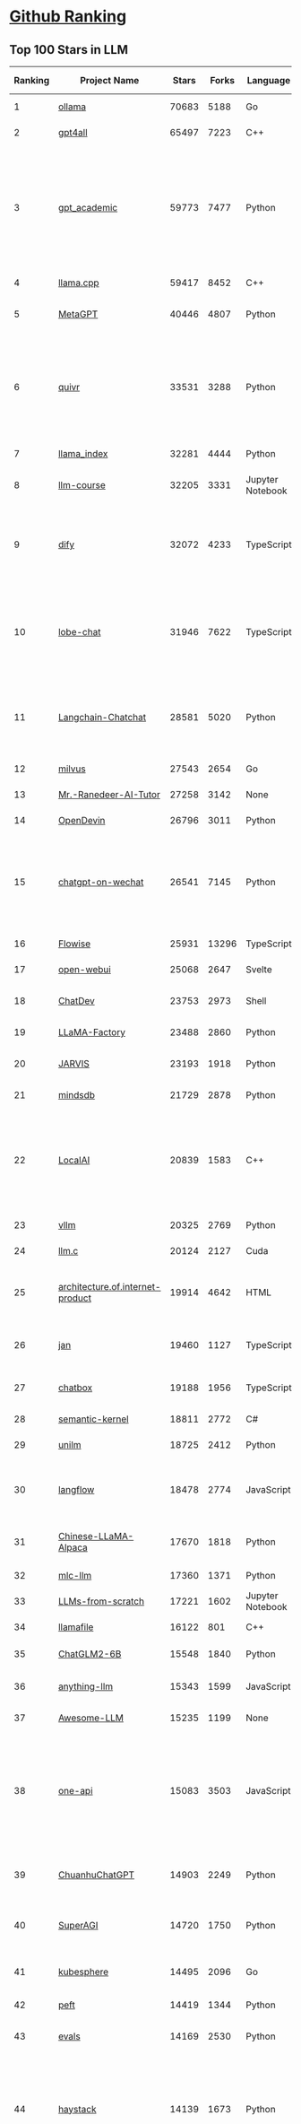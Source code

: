 [Github Ranking](../README.md)
==========

## Top 100 Stars in LLM

| Ranking | Project Name | Stars | Forks | Language | Open Issues | Description | Last Commit |
| ------- | ------------ | ----- | ----- | -------- | ----------- | ----------- | ----------- |
| 1 | [ollama](https://github.com/ollama/ollama) | 70683 | 5188 | Go | 744 | Get up and running with Llama 3, Mistral, Gemma, and other large language models. | 2024-06-02T02:25:12Z |
| 2 | [gpt4all](https://github.com/nomic-ai/gpt4all) | 65497 | 7223 | C++ | 400 | gpt4all: run open-source LLMs anywhere | 2024-06-01T16:16:55Z |
| 3 | [gpt_academic](https://github.com/binary-husky/gpt_academic) | 59773 | 7477 | Python | 252 | 为GPT/GLM等LLM大语言模型提供实用化交互接口，特别优化论文阅读/润色/写作体验，模块化设计，支持自定义快捷按钮&函数插件，支持Python和C++等项目剖析&自译解功能，PDF/LaTex论文翻译&总结功能，支持并行问询多种LLM模型，支持chatglm3等本地模型。接入通义千问, deepseekcoder, 讯飞星火, 文心一言, llama2, rwkv, claude2, moss等。 | 2024-06-01T16:22:36Z |
| 4 | [llama.cpp](https://github.com/ggerganov/llama.cpp) | 59417 | 8452 | C++ | 331 | LLM inference in C/C++ | 2024-06-02T03:20:49Z |
| 5 | [MetaGPT](https://github.com/geekan/MetaGPT) | 40446 | 4807 | Python | 241 | 🌟 The Multi-Agent Framework: First AI Software Company, Towards Natural Language Programming | 2024-06-02T02:31:20Z |
| 6 | [quivr](https://github.com/QuivrHQ/quivr) | 33531 | 3288 | Python | 80 | Your GenAI Second Brain 🧠  A personal productivity assistant (RAG) ⚡️🤖 Chat with your docs (PDF, CSV, ...)  & apps using Langchain, GPT 3.5 / 4 turbo, Private, Anthropic, VertexAI, Ollama, LLMs, Groq  that you can share with users !  Local & Private alternative to OpenAI GPTs & ChatGPT powered by retrieval-augmented generation. | 2024-05-31T09:05:25Z |
| 7 | [llama_index](https://github.com/run-llama/llama_index) | 32281 | 4444 | Python | 698 | LlamaIndex is a data framework for your LLM applications | 2024-06-01T23:42:59Z |
| 8 | [llm-course](https://github.com/mlabonne/llm-course) | 32205 | 3331 | Jupyter Notebook | 35 | Course to get into Large Language Models (LLMs) with roadmaps and Colab notebooks. | 2024-05-25T16:03:07Z |
| 9 | [dify](https://github.com/langgenius/dify) | 32072 | 4233 | TypeScript | 194 | Dify is an open-source LLM app development platform. Dify's intuitive interface combines AI workflow, RAG pipeline, agent capabilities, model management, observability features and more, letting you quickly go from prototype to production. | 2024-06-02T03:11:09Z |
| 10 | [lobe-chat](https://github.com/lobehub/lobe-chat) | 31946 | 7622 | TypeScript | 308 | 🤯 Lobe Chat - an open-source, modern-design LLMs/AI chat framework. Supports Multi AI Providers( OpenAI / Claude 3 / Gemini / Ollama / Bedrock / Azure / Mistral / Perplexity ), Multi-Modals (Vision/TTS) and plugin system. One-click FREE deployment of your private ChatGPT chat application. | 2024-06-02T00:26:36Z |
| 11 | [Langchain-Chatchat](https://github.com/chatchat-space/Langchain-Chatchat) | 28581 | 5020 | Python | 141 | Langchain-Chatchat（原Langchain-ChatGLM）基于 Langchain 与 ChatGLM 等语言模型的本地知识库问答 \| Langchain-Chatchat (formerly langchain-ChatGLM), local knowledge based LLM (like ChatGLM) QA app with langchain  | 2024-06-01T10:44:06Z |
| 12 | [milvus](https://github.com/milvus-io/milvus) | 27543 | 2654 | Go | 680 | A cloud-native vector database, storage for next generation AI applications | 2024-06-01T15:10:33Z |
| 13 | [Mr.-Ranedeer-AI-Tutor](https://github.com/JushBJJ/Mr.-Ranedeer-AI-Tutor) | 27258 | 3142 | None | 11 | A GPT-4 AI Tutor Prompt for customizable personalized learning experiences. | 2024-03-25T13:06:55Z |
| 14 | [OpenDevin](https://github.com/OpenDevin/OpenDevin) | 26796 | 3011 | Python | 150 | 🐚 OpenDevin: Code Less, Make More | 2024-06-02T02:46:32Z |
| 15 | [chatgpt-on-wechat](https://github.com/zhayujie/chatgpt-on-wechat) | 26541 | 7145 | Python | 377 | 基于大模型搭建的聊天机器人，同时支持 微信公众号、企业微信应用、飞书、钉钉 等接入，可选择GPT3.5/GPT-4o/GPT4.0/ Claude/文心一言/讯飞星火/通义千问/ Gemini/GLM-4/Claude/Kimi/LinkAI，能处理文本、语音和图片，访问操作系统和互联网，支持基于自有知识库进行定制企业智能客服。 | 2024-05-28T07:17:49Z |
| 16 | [Flowise](https://github.com/FlowiseAI/Flowise) | 25931 | 13296 | TypeScript | 336 | Drag & drop UI to build your customized LLM flow | 2024-06-02T01:41:48Z |
| 17 | [open-webui](https://github.com/open-webui/open-webui) | 25068 | 2647 | Svelte | 109 | User-friendly WebUI for LLMs (Formerly Ollama WebUI) | 2024-06-02T03:21:31Z |
| 18 | [ChatDev](https://github.com/OpenBMB/ChatDev) | 23753 | 2973 | Shell | 13 | Create Customized Software using Natural Language Idea (through LLM-powered Multi-Agent Collaboration) | 2024-05-16T11:22:28Z |
| 19 | [LLaMA-Factory](https://github.com/hiyouga/LLaMA-Factory) | 23488 | 2860 | Python | 74 | Unify Efficient Fine-Tuning of 100+ LLMs | 2024-05-31T13:43:24Z |
| 20 | [JARVIS](https://github.com/microsoft/JARVIS) | 23193 | 1918 | Python | 73 | JARVIS, a system to connect LLMs with ML community. Paper: https://arxiv.org/pdf/2303.17580.pdf | 2024-04-24T01:38:16Z |
| 21 | [mindsdb](https://github.com/mindsdb/mindsdb) | 21729 | 2878 | Python | 363 | The platform for customizing AI from enterprise data | 2024-06-01T08:57:21Z |
| 22 | [LocalAI](https://github.com/mudler/LocalAI) | 20839 | 1583 | C++ | 272 | :robot: The free, Open Source OpenAI alternative. Self-hosted, community-driven and local-first. Drop-in replacement for OpenAI running on consumer-grade hardware. No GPU required. Runs gguf, transformers, diffusers and many more models architectures. It allows to generate Text, Audio, Video, Images. Also with voice cloning capabilities. | 2024-06-01T23:26:42Z |
| 23 | [vllm](https://github.com/vllm-project/vllm) | 20325 | 2769 | Python | 846 | A high-throughput and memory-efficient inference and serving engine for LLMs | 2024-06-02T02:21:53Z |
| 24 | [llm.c](https://github.com/karpathy/llm.c) | 20124 | 2127 | Cuda | 59 | LLM training in simple, raw C/CUDA | 2024-06-02T00:54:23Z |
| 25 | [architecture.of.internet-product](https://github.com/davideuler/architecture.of.internet-product) | 19914 | 4642 | HTML | 3 | 互联网公司技术架构，微信/淘宝/微博/腾讯/阿里/美团点评/百度/OpenAI/Google/Facebook/Amazon/eBay的架构，欢迎PR补充 | 2024-02-17T12:02:24Z |
| 26 | [jan](https://github.com/janhq/jan) | 19460 | 1127 | TypeScript | 183 | Jan is an open source alternative to ChatGPT that runs 100% offline on your computer. Multiple engine support (llama.cpp, TensorRT-LLM) | 2024-06-01T03:48:31Z |
| 27 | [chatbox](https://github.com/Bin-Huang/chatbox) | 19188 | 1956 | TypeScript | 266 | User-friendly Desktop Client App for AI Models/LLMs (GPT, Claude, Gemini, Ollama...) | 2024-05-26T14:59:25Z |
| 28 | [semantic-kernel](https://github.com/microsoft/semantic-kernel) | 18811 | 2772 | C# | 385 | Integrate cutting-edge LLM technology quickly and easily into your apps | 2024-06-01T15:46:45Z |
| 29 | [unilm](https://github.com/microsoft/unilm) | 18725 | 2412 | Python | 542 | Large-scale Self-supervised Pre-training Across Tasks, Languages, and Modalities | 2024-05-23T11:15:33Z |
| 30 | [langflow](https://github.com/langflow-ai/langflow) | 18478 | 2774 | JavaScript | 195 | ⛓️ Langflow is a visual framework for building multi-agent and RAG applications. It's open-source, Python-powered, fully customizable, LLM and vector store agnostic. | 2024-06-02T02:35:11Z |
| 31 | [Chinese-LLaMA-Alpaca](https://github.com/ymcui/Chinese-LLaMA-Alpaca) | 17670 | 1818 | Python | 3 | 中文LLaMA&Alpaca大语言模型+本地CPU/GPU训练部署 (Chinese LLaMA & Alpaca LLMs) | 2024-04-30T04:28:38Z |
| 32 | [mlc-llm](https://github.com/mlc-ai/mlc-llm) | 17360 | 1371 | Python | 128 | Universal LLM Deployment Engine with ML Compilation | 2024-06-01T17:59:43Z |
| 33 | [LLMs-from-scratch](https://github.com/rasbt/LLMs-from-scratch) | 17221 | 1602 | Jupyter Notebook | 0 | Implementing a ChatGPT-like LLM in PyTorch from scratch, step by step | 2024-06-01T14:38:36Z |
| 34 | [llamafile](https://github.com/Mozilla-Ocho/llamafile) | 16122 | 801 | C++ | 96 | Distribute and run LLMs with a single file. | 2024-06-01T17:03:46Z |
| 35 | [ChatGLM2-6B](https://github.com/THUDM/ChatGLM2-6B) | 15548 | 1840 | Python | 424 | ChatGLM2-6B: An Open Bilingual Chat LLM \| 开源双语对话语言模型 | 2024-04-11T03:31:03Z |
| 36 | [anything-llm](https://github.com/Mintplex-Labs/anything-llm) | 15343 | 1599 | JavaScript | 151 | The all-in-one Desktop & Docker AI application with full RAG and AI Agent capabilities. | 2024-06-01T02:58:04Z |
| 37 | [Awesome-LLM](https://github.com/Hannibal046/Awesome-LLM) | 15235 | 1199 | None | 0 | Awesome-LLM: a curated list of Large Language Model | 2024-05-29T10:42:02Z |
| 38 | [one-api](https://github.com/songquanpeng/one-api) | 15083 | 3503 | JavaScript | 513 | OpenAI 接口管理 & 分发系统，支持 Azure、Anthropic Claude、Google PaLM 2 & Gemini、智谱 ChatGLM、百度文心一言、讯飞星火认知、阿里通义千问、360 智脑以及腾讯混元，可用于二次分发管理 key，仅单可执行文件，已打包好 Docker 镜像，一键部署，开箱即用. OpenAI key management & redistribution system, using a single API for all LLMs, and features an English UI. | 2024-06-01T06:39:28Z |
| 39 | [ChuanhuChatGPT](https://github.com/GaiZhenbiao/ChuanhuChatGPT) | 14903 | 2249 | Python | 114 | GUI for ChatGPT API and many LLMs. Supports agents, file-based QA, GPT finetuning and query with web search. All with a neat UI. | 2024-05-28T17:49:29Z |
| 40 | [SuperAGI](https://github.com/TransformerOptimus/SuperAGI) | 14720 | 1750 | Python | 126 | <⚡️> SuperAGI - A dev-first open source autonomous AI agent framework. Enabling developers to build, manage & run useful autonomous agents quickly and reliably. | 2024-06-01T13:07:50Z |
| 41 | [kubesphere](https://github.com/kubesphere/kubesphere) | 14495 | 2096 | Go | 466 | The container platform tailored for Kubernetes multi-cloud, datacenter, and edge management ⎈ 🖥 ☁️ | 2024-05-14T01:36:12Z |
| 42 | [peft](https://github.com/huggingface/peft) | 14419 | 1344 | Python | 37 | 🤗 PEFT: State-of-the-art Parameter-Efficient Fine-Tuning. | 2024-06-01T20:45:58Z |
| 43 | [evals](https://github.com/openai/evals) | 14169 | 2530 | Python | 84 | Evals is a framework for evaluating LLMs and LLM systems, and an open-source registry of benchmarks. | 2024-05-30T20:20:28Z |
| 44 | [haystack](https://github.com/deepset-ai/haystack) | 14139 | 1673 | Python | 115 | :mag: LLM orchestration framework to build customizable, production-ready LLM applications. Connect components (models, vector DBs, file converters) to pipelines or agents that can interact with your data. With advanced retrieval methods, it's best suited for building RAG, question answering, semantic search or conversational agent chatbots. | 2024-06-01T08:55:28Z |
| 45 | [FastGPT](https://github.com/labring/FastGPT) | 14041 | 3608 | TypeScript | 141 | FastGPT is a knowledge-based platform built on the LLMs, offers a comprehensive suite of out-of-the-box capabilities such as data processing, RAG retrieval, and visual AI workflow orchestration, letting you easily develop and deploy complex question-answering systems without the need for extensive setup or configuration. | 2024-06-01T10:16:53Z |
| 46 | [MoneyPrinterTurbo](https://github.com/harry0703/MoneyPrinterTurbo) | 13225 | 2027 | Python | 17 | 利用AI大模型，一键生成高清短视频 Generate short videos with one click using AI LLM. | 2024-05-31T06:17:29Z |
| 47 | [dalai](https://github.com/cocktailpeanut/dalai) | 13068 | 1435 | CSS | 295 | The simplest way to run LLaMA on your local machine | 2023-11-29T19:27:33Z |
| 48 | [ChatGLM3](https://github.com/THUDM/ChatGLM3) | 12685 | 1470 | Python | 9 | ChatGLM3 series: Open Bilingual Chat LLMs \| 开源双语对话语言模型 | 2024-05-29T16:08:02Z |
| 49 | [crawlee](https://github.com/apify/crawlee) | 12645 | 545 | TypeScript | 112 | Crawlee—A web scraping and browser automation library for Node.js to build reliable crawlers. In JavaScript and TypeScript. Extract data for AI, LLMs, RAG, or GPTs. Download HTML, PDF, JPG, PNG, and other files from websites. Works with Puppeteer, Playwright, Cheerio, JSDOM, and raw HTTP. Both headful and headless mode. With proxy rotation. | 2024-06-02T03:19:22Z |
| 50 | [Llama-Chinese](https://github.com/LlamaFamily/Llama-Chinese) | 12403 | 1133 | Python | 178 | Llama中文社区，Llama3在线体验和微调模型已开放，实时汇总最新Llama3学习资料，已将所有代码更新适配Llama3，构建最好的中文Llama大模型，完全开源可商用 | 2024-05-15T08:21:59Z |
| 51 | [continue](https://github.com/continuedev/continue) | 12227 | 777 | TypeScript | 270 | ⏩ Continue enables you to create your own AI code assistant inside your IDE. Keep your developers in flow with open-source VS Code and JetBrains extensions | 2024-06-01T20:54:43Z |
| 52 | [botpress](https://github.com/botpress/botpress) | 12096 | 1665 | TypeScript | 6 | The open-source hub to build & deploy GPT/LLM Agents ⚡️ | 2024-05-31T23:36:36Z |
| 53 | [Awesome-Chinese-LLM](https://github.com/HqWu-HITCS/Awesome-Chinese-LLM) | 12049 | 1092 | None | 2 | 整理开源的中文大语言模型，以规模较小、可私有化部署、训练成本较低的模型为主，包括底座模型，垂直领域微调及应用，数据集与教程等。 | 2024-05-19T14:33:35Z |
| 54 | [RWKV-LM](https://github.com/BlinkDL/RWKV-LM) | 11810 | 812 | Python | 64 | RWKV is an RNN with transformer-level LLM performance. It can be directly trained like a GPT (parallelizable). So it's combining the best of RNN and transformer - great performance, fast inference, saves VRAM, fast training, "infinite" ctx_len, and free sentence embedding. | 2024-05-31T10:35:16Z |
| 55 | [Qwen](https://github.com/QwenLM/Qwen) | 11724 | 951 | Python | 9 | The official repo of Qwen (通义千问) chat & pretrained large language model proposed by Alibaba Cloud. | 2024-05-27T05:43:41Z |
| 56 | [PaddleNLP](https://github.com/PaddlePaddle/PaddleNLP) | 11586 | 2847 | Python | 466 | 👑 Easy-to-use and powerful NLP and LLM library with 🤗 Awesome model zoo, supporting wide-range of NLP tasks from research to industrial applications, including 🗂Text Classification,  🔍 Neural Search, ❓ Question Answering, ℹ️ Information Extraction, 📄 Document Intelligence, 💌 Sentiment Analysis etc. | 2024-05-31T15:34:02Z |
| 57 | [DB-GPT](https://github.com/eosphoros-ai/DB-GPT) | 11497 | 1470 | Python | 122 | AI Native Data App Development framework with AWEL(Agentic Workflow Expression Language) and Agents | 2024-05-31T07:23:46Z |
| 58 | [pandas-ai](https://github.com/Sinaptik-AI/pandas-ai) | 11401 | 1036 | Python | 92 | Chat with your database (SQL, CSV, pandas, polars, mongodb, noSQL, etc). PandasAI makes data analysis conversational using LLMs (GPT 3.5 / 4, Anthropic, VertexAI) and RAG. | 2024-05-31T17:20:53Z |
| 59 | [SWE-agent](https://github.com/princeton-nlp/SWE-agent) | 11325 | 1110 | Python | 52 | SWE-agent takes a GitHub issue and tries to automatically fix it, using GPT-4, or your LM of choice. It solves 12.47% of bugs in the SWE-bench evaluation set and takes just 1.5 minutes to run. | 2024-06-02T01:04:53Z |
| 60 | [web-llm](https://github.com/mlc-ai/web-llm) | 10905 | 685 | TypeScript | 51 | High-performance In-browser LLM Inference Engine  | 2024-06-02T01:40:26Z |
| 61 | [ludwig](https://github.com/ludwig-ai/ludwig) | 10897 | 1171 | Python | 300 | Low-code framework for building custom LLMs, neural networks, and other AI models | 2024-06-01T19:40:44Z |
| 62 | [unsloth](https://github.com/unslothai/unsloth) | 10824 | 679 | Python | 264 | Finetune Llama 3, Mistral, Phi & Gemma LLMs 2-5x faster with 80% less memory | 2024-05-30T18:26:39Z |
| 63 | [h2ogpt](https://github.com/h2oai/h2ogpt) | 10820 | 1194 | Python | 243 | Private chat with local GPT with document, images, video, etc. 100% private, Apache 2.0. Supports oLLaMa, Mixtral, llama.cpp, and more. Demo: https://gpt.h2o.ai/ https://codellama.h2o.ai/ | 2024-06-01T09:24:15Z |
| 64 | [khoj](https://github.com/khoj-ai/khoj) | 10798 | 527 | Python | 57 | Your AI second brain. Get answers to your questions, whether they be online or in your own notes. Use online AI models (e.g gpt4) or private, local LLMs (e.g llama3). Self-host locally or use our cloud instance. Access from Obsidian, Emacs, Desktop app, Web or Whatsapp. | 2024-06-01T17:03:32Z |
| 65 | [llama-gpt](https://github.com/getumbrel/llama-gpt) | 10431 | 659 | TypeScript | 82 | A self-hosted, offline, ChatGPT-like chatbot. Powered by Llama 2. 100% private, with no data leaving your device. New: Code Llama support! | 2024-04-23T18:56:06Z |
| 66 | [gorilla](https://github.com/ShishirPatil/gorilla) | 10393 | 803 | Python | 68 | Gorilla: An API store for LLMs | 2024-05-31T01:38:23Z |
| 67 | [MemGPT](https://github.com/cpacker/MemGPT) | 10389 | 1125 | Python | 225 | Create LLM agents with long-term memory and custom tools 📚🦙 | 2024-05-31T17:47:06Z |
| 68 | [open-llms](https://github.com/eugeneyan/open-llms) | 10370 | 633 | None | 2 | 📋 A list of open LLMs available for commercial use. | 2024-05-25T06:39:52Z |
| 69 | [ml-engineering](https://github.com/stas00/ml-engineering) | 10032 | 591 | Python | 1 | Machine Learning Engineering Open Book | 2024-05-12T21:44:25Z |
| 70 | [llama-recipes](https://github.com/meta-llama/llama-recipes) | 9951 | 1400 | Jupyter Notebook | 100 | Scripts for fine-tuning Meta Llama3 with composable FSDP & PEFT methods to cover single/multi-node GPUs. Supports default & custom datasets for applications such as summarization and Q&A. Supporting a number of candid inference solutions such as HF TGI, VLLM for local or cloud deployment. Demo apps to showcase Meta Llama3 for WhatsApp & Messenger. | 2024-05-31T18:06:24Z |
| 71 | [llm-cookbook](https://github.com/datawhalechina/llm-cookbook) | 9905 | 1182 | Jupyter Notebook | 0 | 面向开发者的 LLM 入门教程，吴恩达大模型系列课程中文版 | 2024-05-27T07:47:37Z |
| 72 | [plandex](https://github.com/plandex-ai/plandex) | 9609 | 688 | Go | 19 | AI driven development in your terminal. Designed for large, real-world tasks. | 2024-05-27T23:46:08Z |
| 73 | [Scrapegraph-ai](https://github.com/VinciGit00/Scrapegraph-ai) | 9596 | 733 | Python | 14 | Python scraper based on AI | 2024-06-01T11:46:19Z |
| 74 | [qlora](https://github.com/artidoro/qlora) | 9573 | 786 | Jupyter Notebook | 186 | QLoRA: Efficient Finetuning of Quantized LLMs | 2023-10-03T12:37:11Z |
| 75 | [phidata](https://github.com/phidatahq/phidata) | 9492 | 1361 | Python | 45 | Build AI Assistants with memory, knowledge and tools. | 2024-06-01T23:38:48Z |
| 76 | [litellm](https://github.com/BerriAI/litellm) | 9406 | 1040 | Python | 488 | Call all LLM APIs using the OpenAI format. Use Bedrock, Azure, OpenAI, Cohere, Anthropic, Ollama, Sagemaker, HuggingFace, Replicate (100+ LLMs) | 2024-06-02T02:52:32Z |
| 77 | [LLMSurvey](https://github.com/RUCAIBox/LLMSurvey) | 9186 | 710 | Python | 18 | The official GitHub page for the survey paper "A Survey of Large Language Models". | 2024-05-19T06:26:06Z |
| 78 | [Self-Hosting-Guide](https://github.com/mikeroyal/Self-Hosting-Guide) | 9065 | 475 | Dockerfile | 4 | Self-Hosting Guide. Learn all about  locally hosting (on premises & private web servers) and managing software applications by yourself or your organization. Including Cloud, LLMs, WireGuard, Automation, Home Assistant, and Networking. | 2024-05-29T05:32:03Z |
| 79 | [OpenLLM](https://github.com/bentoml/OpenLLM) | 9034 | 575 | Python | 81 | Run any open-source LLMs, such as Llama 2, Mistral, as OpenAI compatible API endpoint in the cloud. | 2024-06-01T00:37:30Z |
| 80 | [WizardLM](https://github.com/nlpxucan/WizardLM) | 8986 | 699 | Python | 158 | LLMs build upon Evol Insturct: WizardLM, WizardCoder, WizardMath | 2024-05-02T19:30:22Z |
| 81 | [mistral-inference](https://github.com/mistralai/mistral-inference) | 8923 | 779 | Jupyter Notebook | 98 | Official inference library for Mistral models | 2024-05-30T14:17:53Z |
| 82 | [LLMsPracticalGuide](https://github.com/Mooler0410/LLMsPracticalGuide) | 8820 | 670 | None | 9 | A curated list of practical guide resources of LLMs (LLMs Tree, Examples, Papers) | 2024-05-31T06:39:37Z |
| 83 | [petals](https://github.com/bigscience-workshop/petals) | 8771 | 474 | Python | 73 | 🌸 Run LLMs at home, BitTorrent-style. Fine-tuning and inference up to 10x faster than offloading | 2024-04-29T20:13:42Z |
| 84 | [embedchain](https://github.com/embedchain/embedchain) | 8730 | 1099 | Python | 160 | Personalizing LLM Responses | 2024-05-31T03:20:32Z |
| 85 | [ragflow](https://github.com/infiniflow/ragflow) | 8667 | 805 | Python | 161 | RAGFlow is an open-source RAG (Retrieval-Augmented Generation) engine based on deep document understanding. | 2024-06-01T08:24:10Z |
| 86 | [shell_gpt](https://github.com/TheR1D/shell_gpt) | 8575 | 671 | Python | 43 | A command-line productivity tool powered by AI large language models like GPT-4, will help you accomplish your tasks faster and more efficiently. | 2024-05-26T22:10:28Z |
| 87 | [minbpe](https://github.com/karpathy/minbpe) | 8445 | 756 | Python | 26 | Minimal, clean code for the Byte Pair Encoding (BPE) algorithm commonly used in LLM tokenization. | 2024-05-23T14:51:01Z |
| 88 | [promptflow](https://github.com/microsoft/promptflow) | 8431 | 724 | Python | 77 | Build high-quality LLM apps - from prototyping, testing to production deployment and monitoring. | 2024-06-01T15:19:59Z |
| 89 | [nebuly](https://github.com/nebuly-ai/nebuly) | 8363 | 647 | Python | 98 | The user analytics platform for LLMs | 2023-10-28T10:19:07Z |
| 90 | [activepieces](https://github.com/activepieces/activepieces) | 8219 | 877 | TypeScript | 142 | Your friendliest open source all-in-one automation tool ✨ Workflow automation tool 100+ integration / Enterprise automation tool / Zapier Alternative | 2024-06-02T00:40:24Z |
| 91 | [ai](https://github.com/vercel/ai) | 8164 | 1111 | TypeScript | 127 | Build AI-powered applications with React, Svelte, Vue, and Solid | 2024-06-01T20:28:07Z |
| 92 | [FreeAskInternet](https://github.com/nashsu/FreeAskInternet) | 8145 | 868 | Python | 51 | FreeAskInternet is a completely free, PRIVATE and LOCALLY running search aggregator & answer generate using MULTI LLMs, without GPU needed. The user can ask a question and the system will  make a multi engine search and combine the search result to LLM and generate the answer based on search results. It's all FREE to use.  | 2024-04-18T06:46:33Z |
| 93 | [TypeChat](https://github.com/microsoft/TypeChat) | 7929 | 371 | TypeScript | 53 | TypeChat is a library that makes it easy to build natural language interfaces using types. | 2024-05-20T13:23:32Z |
| 94 | [deeplake](https://github.com/activeloopai/deeplake) | 7802 | 599 | Python | 53 | Database for AI. Store Vectors, Images, Texts, Videos, etc. Use with LLMs/LangChain. Store, query, version, & visualize any AI data. Stream data in real-time to PyTorch/TensorFlow. https://activeloop.ai | 2024-05-30T16:21:02Z |
| 95 | [XAgent](https://github.com/OpenBMB/XAgent) | 7674 | 781 | Python | 42 | An Autonomous LLM Agent for Complex Task Solving | 2024-05-02T16:13:09Z |
| 96 | [vanna](https://github.com/vanna-ai/vanna) | 7566 | 550 | Python | 67 | 🤖 Chat with your SQL database 📊. Accurate Text-to-SQL Generation via LLMs using RAG 🔄. | 2024-06-01T14:02:57Z |
| 97 | [burn](https://github.com/tracel-ai/burn) | 7422 | 357 | Rust | 181 | Burn is a new comprehensive dynamic Deep Learning Framework built using Rust with extreme flexibility, compute efficiency and portability as its primary goals. | 2024-06-01T21:49:55Z |
| 98 | [bisheng](https://github.com/dataelement/bisheng) | 7405 | 1239 | Python | 28 | Bisheng is an open LLM devops platform for next generation AI applications. | 2024-05-31T11:13:45Z |
| 99 | [txtai](https://github.com/neuml/txtai) | 7213 | 508 | Python | 20 | 💡 All-in-one open-source embeddings database for semantic search, LLM orchestration and language model workflows | 2024-05-31T17:04:04Z |
| 100 | [search_with_lepton](https://github.com/leptonai/search_with_lepton) | 7187 | 914 | TypeScript | 31 | Building a quick conversation-based search demo with Lepton AI. | 2024-05-10T04:24:05Z |

